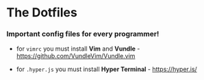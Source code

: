 # The Dotfiles

### Important config files for every programmer!

* for ```vimrc``` you must install **Vim** and **Vundle** - https://github.com/VundleVim/Vundle.vim

* for ```.hyper.js``` you must install **Hyper Terminal** - https://hyper.is/

